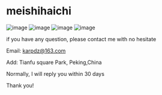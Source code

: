 # meishihaichi


![image](https://github.com/JaneMayan/meishihaichi/blob/master/image/画板%201.png)
![image](https://github.com/JaneMayan/meishihaichi/blob/master/image/画板%202.png)
![image](https://github.com/JaneMayan/meishihaichi/blob/master/image/画板%203.png)
![image](https://github.com/JaneMayan/meishihaichi/blob/master/image/画板%204.png)

if you have any question, please contact me with no hesitate


Email: karpdz@163.com


Add: Tianfu square Park, Peking,China


Normally, I will reply you within 30 days


Thank you!
